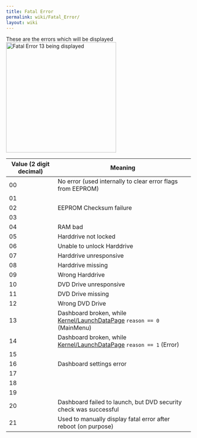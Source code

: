 ```yaml
---
title: Fatal Error
permalink: wiki/Fatal_Error/
layout: wiki
---
```


These are the errors which will be displayed
<img src="Fatal_Error_13.png" title="fig:Fatal Error 13 being displayed" alt="Fatal Error 13 being displayed" width="300" />

| Value (2 digit decimal) | Meaning                                                                                                    |
|-------------------------|------------------------------------------------------------------------------------------------------------|
| 00                      | No error (used internally to clear error flags from EEPROM)                                                |
| 01                      |                                                                                                            |
| 02                      | EEPROM Checksum failure                                                                                    |
| 03                      |                                                                                                            |
| 04                      | RAM bad                                                                                                    |
| 05                      | Harddrive not locked                                                                                       |
| 06                      | Unable to unlock Harddrive                                                                                 |
| 07                      | Harddrive unresponsive                                                                                     |
| 08                      | Harddrive missing                                                                                          |
| 09                      | Wrong Harddrive                                                                                            |
| 10                      | DVD Drive unresponsive                                                                                     |
| 11                      | DVD Drive missing                                                                                          |
| 12                      | Wrong DVD Drive                                                                                            |
| 13                      | Dashboard broken, while [Kernel/LaunchDataPage](/wiki/Kernel/LaunchDataPage "wikilink") `reason == 0` (MainMenu) |
| 14                      | Dashboard broken, while [Kernel/LaunchDataPage](/wiki/Kernel/LaunchDataPage "wikilink") `reason == 1` (Error)    |
| 15                      |                                                                                                            |
| 16                      | Dashboard settings error                                                                                   |
| 17                      |                                                                                                            |
| 18                      |                                                                                                            |
| 19                      |                                                                                                            |
| 20                      | Dashboard failed to launch, but DVD security check was successful                                          |
| 21                      | Used to manually display fatal error after reboot (on purpose)                                             |


